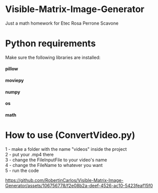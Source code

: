 # Visible-Matrix-Image-Generator
Just a math homework for Etec Rosa Perrone Scavone

# Python requirements
Make sure the following libraries are installed: <br/>
<h4>pillow</h4>
<h4>moviepy</h4>
<h4>numpy</h4>
<h4>os</h4>
<h4>math</h4>

# How to use (ConvertVideo.py)
1 - make a folder with the name "videos" inside the project <br/>
2 - put your .mp4 there <br/>
3 - change the FileInputFile to your video's name <br/>
4 - change the FileName to whatever you want <br/>
5 - run the code

https://github.com/RobertinCarlos/Visible-Matrix-Image-Generator/assets/106756778/f2e08b2a-deef-4526-ac10-5423feaf15f0


